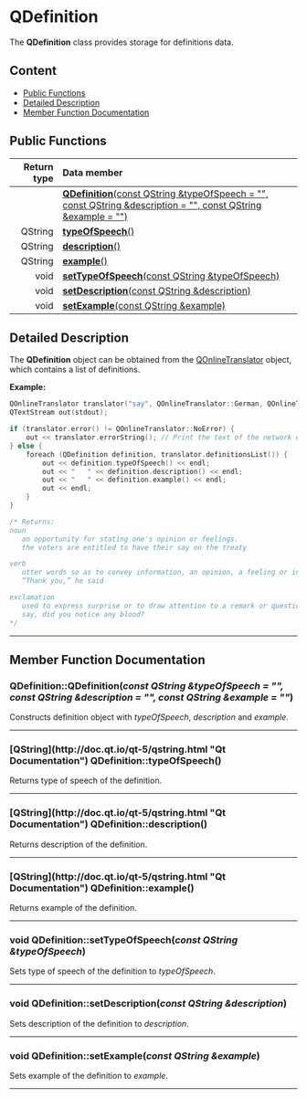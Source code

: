 # QDefinition

The **QDefinition** class provides storage for definitions data.

## Content

-   [Public Functions](#public-functions)
-   [Detailed Description](#detailed-description)
-   [Member Function Documentation](#member-function-documentation)

## Public Functions

| Return type | Data member                                                                                                            |
| ----------: | :--------------------------------------------------------------------------------------------------------------------- |
|             | [**QDefinition**(const QString &typeOfSpeech = "", const QString &description = "", const QString &example = "")](#c1) |
|     QString | [**typeOfSpeech**()](#type-of-speech)                                                                                  |
|     QString | [**description**()](#description)                                                                                      |
|     QString | [**example**()](#example)                                                                                              |
|        void | [**setTypeOfSpeech**(const QString &typeOfSpeech)](#set-type-of-speech)                                                |
|        void | [**setDescription**(const QString &description)](#set-description)                                                     |
|        void | [**setExample**(const QString &example)](#set-example)                                                                 |

## Detailed Description

The **QDefinition** object can be obtained from the [QOnlineTranslator](docs/QOnlineTranslator.md "Class documentation") object, which contains a list of definitions.

**Example:**

```cpp
QOnlineTranslator translator("say", QOnlineTranslator::German, QOnlineTranslator::English, QOnlineTranslator::English); // Translate "say" into German form English with English names of speech types
QTextStream out(stdout);

if (translator.error() != QOnlineTranslator::NoError) {
    out << translator.errorString(); // Print the text of the network error
} else {
    foreach (QDefinition definition, translator.definitionsList()) {
        out << definition.typeOfSpeech() << endl;
        out << "   " << definition.description() << endl;
        out << "   " << definition.example() << endl;
        out << endl;
    }
}

/* Returns:
noun
   an opportunity for stating one's opinion or feelings.
   the voters are entitled to have their say on the treaty

verb
   utter words so as to convey information, an opinion, a feeling or intention, or an instruction.
   “Thank you,” he said

exclamation
   used to express surprise or to draw attention to a remark or question.
   say, did you notice any blood?
*/
```

* * *

## Member Function Documentation

### <a id='c1'/> QDefinition::QDefinition(_const QString &typeOfSpeech = "", const QString &description = "", const QString &example = ""_)

Constructs definition object with _typeOfSpeech_, _description_ and _example_.

* * *

### <a id='type-of-speech'/> \[QString](http&#x3A;//doc.qt.io/qt-5/qstring.html "Qt Documentation") QDefinition::typeOfSpeech()

Returns type of speech of the definition.

* * *

### <a id='description'/> \[QString](http&#x3A;//doc.qt.io/qt-5/qstring.html "Qt Documentation") QDefinition::description()

Returns description of the definition.

* * *

### <a id='example'/> \[QString](http&#x3A;//doc.qt.io/qt-5/qstring.html "Qt Documentation") QDefinition::example()

Returns example of the definition.

* * *

### <a id='set-type-of-speech'/> void QDefinition::setTypeOfSpeech(_const QString &typeOfSpeech_)

Sets type of speech of the definition to _typeOfSpeech_.

* * *

### <a id='set-description'/> void QDefinition::setDescription(_const QString &description_)

Sets description of the definition to _description_.

* * *

### <a id='set-example'/> void QDefinition::setExample(_const QString &example_)

Sets example of the definition to _example_.

* * *
